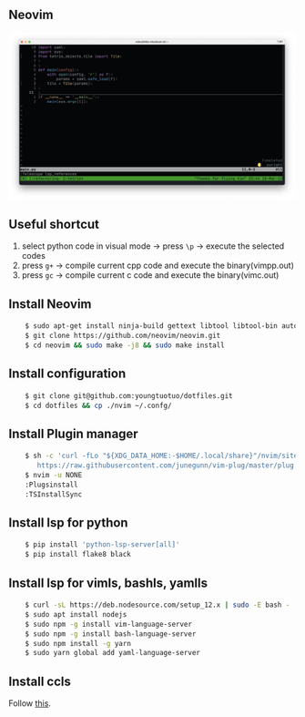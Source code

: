 ## Neovim
<p align="center">
    <img src="pictures/neovimscreenshot.png" />
</p>

## Useful shortcut
1. select python code in visual mode -> press `\p` -> execute the selected codes
2. press `g+` -> compile current cpp code and execute the binary(vimpp.out)
2. press `gc` -> compile current c code and execute the binary(vimc.out)



## Install Neovim
```bash
    $ sudo apt-get install ninja-build gettext libtool libtool-bin autoconf automake cmake g++ pkg-config unzip curl doxygen
    $ git clone https://github.com/neovim/neovim.git
    $ cd neovim && sudo make -j8 && sudo make install
```

## Install configuration
```bash
    $ git clone git@github.com:youngtuotuo/dotfiles.git
    $ cd dotfiles && cp ./nvim ~/.confg/
```

## Install Plugin manager
```bash
    $ sh -c 'curl -fLo "${XDG_DATA_HOME:-$HOME/.local/share}"/nvim/site/autoload/plug.vim --create-dirs \
       https://raw.githubusercontent.com/junegunn/vim-plug/master/plug.vim'
    $ nvim -u NONE
    :Plugsinstall
    :TSInstallSync
```

## Install lsp for python
```bash
    $ pip install 'python-lsp-server[all]'
    $ pip install flake8 black
```

## Install lsp for vimls, bashls, yamlls
```bash
    $ curl -sL https://deb.nodesource.com/setup_12.x | sudo -E bash -
    $ sudo apt install nodejs
    $ sudo npm -g install vim-language-server
    $ sudo npm -g install bash-language-server
    $ sudo npm install -g yarn
    $ sudo yarn global add yaml-language-server
```

## Install ccls
Follow [this](https://github.com/MaskRay/ccls/wiki).

